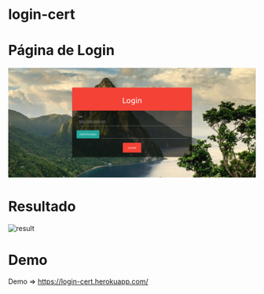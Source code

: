 # login-cert

# Página de Login
![login](img/login.jpg)

# Resultado
![result](img/result.jpg)

# Demo

Demo => https://login-cert.herokuapp.com/
